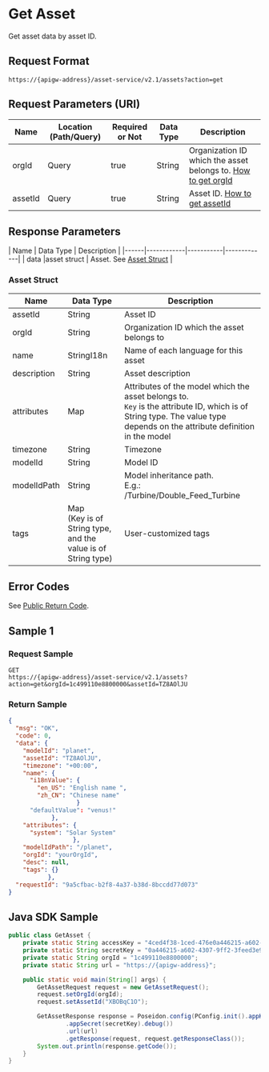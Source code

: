 # Get Asset



Get asset data by asset ID.

## Request Format

```
https://{apigw-address}/asset-service/v2.1/assets?action=get
```

## Request Parameters (URI)

| Name | Location (Path/Query) | Required or Not | Data Type | Description |
|---------------|------------------|----------|-----------|--------------|
| orgId         | Query            | true     | String    | Organization ID which the asset belongs to. [How to get orgId](/docs/api/en/latest/api_faqs#how-to-get-organization-id-orgid-orgid)                |
| assetId       | Query            | true    | String    | Asset ID. [How to get assetId](/docs/api/en/latest/api_faqs.html#how-to-get-asset-id-assetid-assetid) |


## Response Parameters

| Name | Data Type | Description |
|------|------------|-----------|-------------|
| data    |asset struct | Asset. See [Asset Struct](/docs/api/en/latest/asset/get_asset.html#asset-struct-asset)     |


### Asset Struct <asset>

| Name | Data Type | Description |
|-------|---------|---------------------------|
| assetId |  String | Asset ID|
| orgId      | String    | Organization ID which the asset belongs to|
| name | StringI18n |Name of each language for this asset|
| description   | String | Asset description|
|attributes   |Map  |Attributes of the model which the asset belongs to. <br>`Key` is the attribute ID, which is of String type. The value type depends on the attribute definition in the model|
|timezone  |  String  |Timezone|
|modelId|String|Model ID|
|modelIdPath|String|Model inheritance path. <br>E.g.: /Turbine/Double_Feed_Turbine|
|tags|Map<br>(Key is of String type, and the value is of String type)|User-customized tags|


## Error Codes

See [Public Return Code](/docs/api/en/latest/overview.html#id8).



## Sample 1

### Request Sample

```
GET
https://{apigw-address}/asset-service/v2.1/assets?action=get&orgId=1c499110e8800000&assetId=TZ8AOlJU

```

### Return Sample

```json
{
  "msg": "OK",
  "code": 0,
  "data": {
    "modelId": "planet",
    "assetId": "TZ8AOlJU",
    "timezone": "+00:00",
    "name": {
      "i18nValue": {
        "en_US": "English name ",
        "zh_CN": "Chinese name"
                   }
      "defaultValue": "venus!"
            },
    "attributes": {
      "system": "Solar System"
                  },
    "modelIdPath": "/planet",
    "orgId": "yourOrgId",
    "desc": null,
    "tags": {}
           },
  "requestId": "9a5cfbac-b2f8-4a37-b38d-8bccdd77d073"
}
```


## Java SDK Sample

```java
public class GetAsset {
    private static String accessKey = "4ced4f38-1ced-476e0a446215-a602-4307";
    private static String secretKey = "0a446215-a602-4307-9ff2-3feed3e983ce";
    private static String orgId = "1c499110e8800000";
    private static String url = "https://{apigw-address}";

    public static void main(String[] args) {
        GetAssetRequest request = new GetAssetRequest();
        request.setOrgId(orgId);
        request.setAssetId("XBOBqC1O");

        GetAssetResponse response = Poseidon.config(PConfig.init().appKey(accessKey)
                .appSecret(secretKey).debug())
                .url(url)
                .getResponse(request, request.getResponseClass());
        System.out.println(response.getCode());
    }
}
```

